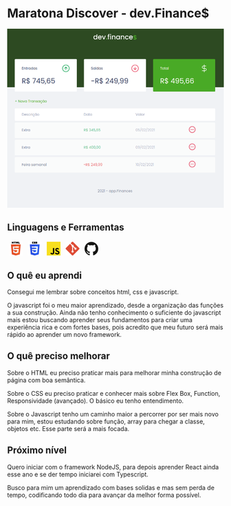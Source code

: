 # Maratona Discover - dev.Finance$

<img src="./img/front-project.png" alt="Screen of the project">

## Linguagens e Ferramentas

<img src="./img/html.png" alt="HTML" style="vertical-align:top; margin:4px">
<img src="./img/css.png" alt="CSS" style="vertical-align:top; margin:4px">
<img src="./img/javascript.png" alt="Javascript" style="vertical-align:top; margin:4px">
<img src="./img/git.png" alt="Git" style="vertical-align:top; margin:4px">
<img src="./img/github.png" alt="Gitbub" style="vertical-align:top; margin:4px">

## O quê eu aprendi

<p>Consegui me lembrar sobre conceitos html, css e javascript.</p>
<p>
    O javascript foi o meu maior aprendizado, desde a organização das funções a sua construção. Ainda não tenho conhecimento o suficiente do javascript mais estou buscando aprender seus fundamentos para criar uma experiência rica e com fortes bases, pois acredito que meu futuro será mais rápido ao aprender um novo framework.
</p>

## O quê preciso melhorar

<p>
    Sobre o HTML eu preciso praticar mais para melhorar minha construção de página com boa semântica.
</p>
<p>
    Sobre o CSS eu preciso praticar e conhecer mais sobre Flex Box, Function, Responsividade (avançado). O básico eu tenho entendimento.
</p>
<p>
    Sobre o Javascript tenho um caminho maior a percorrer por ser mais novo para mim, estou estudando sobre função, array para chegar a classe, objetos etc. Esse parte será a mais focada.
</p>

## Próximo nível

<p>
    Quero iniciar com o framework NodeJS, para depois aprender React ainda esse ano e se der tempo iniciarei com Typescript.
</p>
<p>
    Busco para mim um aprendizado com bases solidas e mas sem perda de tempo, codificando todo dia para avançar da melhor forma possível.
</p>
